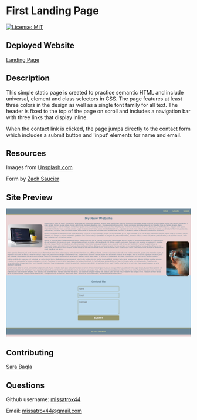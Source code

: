 # First Landing Page

[![License: MIT](https://img.shields.io/badge/License-MIT-yellow.svg)](https://opensource.org/licenses/MIT)

## Deployed Website
[Landing Page](https://missatrox44.github.io/first-landing-page/)

## Description
This simple static page is created to practice semantic HTML and include universal, element and class selectors in CSS. The page features at least three colors in the design as well as a single font family for all text. The header is fixed to the top of the page on scroll and includes a navigation bar with three links that display inline.


When the contact link is clicked, the page jumps directly to the contact form which includes a submit button and 'input' elements for name and email.

## Resources
Images from [Unsplash.com](https://unsplash.com/)

Form by [Zach Saucier](zachsaucier.com)


## Site Preview 
![My Website Preview](./assets/images/site-preview.png)

## Contributing
[Sara Baqla](https://github.com/missatrox44) 

## Questions
Github username: [missatrox44](https://github.com/missatrox44) 

Email: missatrox44@gmail.com
